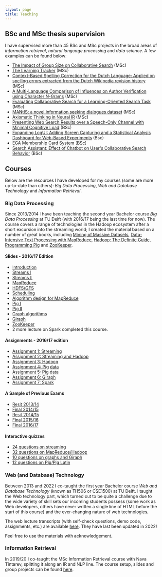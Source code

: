 ```yaml
---
layout: page
title: Teaching
---
```


## BSc and MSc thesis supervision

I have supervised more than 45 BSc and MSc projects in the broad areas of *information retrieval*, *natural language processing* and *data science*. A few examples can be found below:

- [The Impact of Group Size on Collaborative Search](http://resolver.tudelft.nl/uuid:d820f21f-66b0-44c0-9678-283134baca5b) (MSc)
- [The Learning Tracker](http://resolver.tudelft.nl/uuid:f6c2ede4-a4e3-4ff0-b681-b0d057854e3c) (MSc)
- [Context-Based Spelling Correction for the Dutch Language: Applied on spelling errors extracted from the Dutch Wikipedia revision history](http://resolver.tudelft.nl/uuid:39069582-d34b-4586-bb46-92ea49b07b57) (MSc)
- [A Multi-Language Comparison of Influences on Author Verification using Character N-Grams](http://resolver.tudelft.nl/uuid:47d8d028-6ec2-4b75-b380-0c4c0ae58c5d) (MSc)
- [Evaluating Collaborative Search for a Learning-Oriented Search Task](http://resolver.tudelft.nl/uuid:5e23ca23-1691-463e-bce4-cea3aa8b6946) (MSc)
- [MANtIS: a novel information seeking dialogues dataset](http://resolver.tudelft.nl/uuid:0ab2d1e4-385e-43cf-9883-cfc6c2f3f19c) (MSc)
- [Axiomatic Thinking in Neural IR](http://resolver.tudelft.nl/uuid:3a825598-e4b3-4865-ac3f-07172afa7ec1) (MSc)
- [Presenting Web Search Results over a Speech-Only Channel with Minimal Cognitive Load](http://resolver.tudelft.nl/uuid:c0dd4855-2ae5-413a-88c0-20296710d597) (BSc)
- [Expanding LogUI: Adding Screen Capturing and a Statistical Analysis Dashboard for Web-Based Experiments](http://resolver.tudelft.nl/uuid:c9ae03b2-42ca-4398-9c72-5f1a62309d93) (Bsc)
- [EGA Membership Card System](http://resolver.tudelft.nl/uuid:83e33bda-db48-405d-9830-b095d9cb28c3) (BSc)
- [Search Assistant: Effect of Chatbot on User's Collaborative Search Behavior](http://resolver.tudelft.nl/uuid:bfdb053c-2f4a-4943-b382-6085cfcbbae6) (BSc)

## Courses
 
 Below are the resources I have developed for my courses (some are more up-to-date than others): 
 *Big Data Processing*, *Web and Database Technology* and *Information Retrieval*.

### Big Data Processing

Since 2013/2014 I have been teaching the second year Bachelor course *Big Data Processing* at TU Delft (with 2016/17 being the last time for now). The course covers a range of technologies in the Hadoop ecosystem after a short excursion into the streaming world; 
I created the material based on a number of great books, including [Mining of Massive Datasets](http://www.mmds.org/),
[Data-Intensive Text Processing with MapReduce](https://lintool.github.io/MapReduceAlgorithms/), 
[Hadoop: The Definite Guide](http://shop.oreilly.com/product/0636920033448.do), [Programming Pig](http://chimera.labs.oreilly.com/books/1234000001811/index.html)
and [ZooKeeper](http://shop.oreilly.com/product/0636920028901.do). 

#### Slides - 2016/17 Edition
- [Introduction](../documents/bdp/intro.pdf)
- [Streams I](../documents/bdp/streaming1.pdf)
- [Streams II](../documents/bdp/streaming2.pdf)
- [MapReduce](../documents/bdp/mapreduce.pdf)
- [HDFS/GFS](../documents/bdp/gfs.pdf)
- [Scheduling](../documents/bdp/hadoop-ctd.pdf)
- [Algorithm design for MapReduce](../documents/bdp/design_patterns_db.pdf)
- [Pig I](../documents/bdp/pig_intro.pdf)
- [Pig II](../documents/bdp/pig_advanced.pdf)
- [Graph algorithms](../documents/bdp/graph.pdf)
- [Giraph](../documents/bdp/graph_giraph.pdf)
- [ZooKeeper](../documents/bdp/coordination_zookeeper.pdf)
- 2 more lecture on Spark completed this course.

#### Assignments - 2016/17 edition
- [Assignment 1: Streaming](../documents/bdp/assignment1.pdf)
- [Assignment 2: Streaming and Hadoop](../documents/bdp/assignment2.pdf)
- [Assignment 3: Hadoop](../documents/bdp/assignment3.pdf)
- [Assignment 4: Pig](../documents/bdp/assignment4.pdf) [data](../documents/bdp/data-assignment4.zip)
- [Assignment 5: Pig](../documents/bdp/assignment5.pdf) [data](../documents/bdp/data-assignment5.zip)
- [Assignment 6: Giraph](../documents/bdp/assignment6.pdf)
- [Assignment 7: Spark](../documents/bdp/assignment7.pdf)

#### A Sample of Previous Exams
- [Resit 2013/14](../documents/bdp/exam-1.pdf)
- [Final 2014/15](../documents/bdp/exam-2.pdf)
- [Resit 2014/15](../documents/bdp/exam-3.pdf)
- [Final 2015/16](../documents/bdp/exam-4.pdf)
- [Final 2016/17](../documents/bdp/exam-5.pdf)
 
#### Interactive quizzes
- [24 questions on streaming](http://chauff.github.io/documents/bdp-quiz/streaming.html)
- [32 questions on MapReduce/Hadoop](http://chauff.github.io/documents/bdp-quiz/hadoop.html)
- [10 questions on graphs and Giraph](http://chauff.github.io/documents/bdp-quiz/graph.html)
- [12 questions on Pig/Pig Latin](http://chauff.github.io/documents/bdp-quiz/pig.html)


### Web (and Database) Technology

Between 2013 and 2022 I co-taught the first year Bachelor course *Web and Database Technology* (known as TI1506 or CSE1500) at TU Delft. I taught the Web technology part, which turned out to be quite a challenge due to the wide variety of skill sets our incoming students possess (some work as Web developers, others have never written a single line of HTML before the start of this course) and the ever-changing nature of web technologies.

The web lecture transcripts (with self-check questions, demo code, assignments, etc.) are available [here](https://chauff.github.io/cse1500-web-transcripts/). They have last been updated in 2022!

Feel free to use the materials with acknowledgement.

### Information Retrieval

In 2019/20 I co-taught the MSc Information Retrieval course with Nava Tintarev, splitting it along an IR and NLP line. The course setup, slides and group projects can be found [here](https://github.com/chauff/IN4325).
